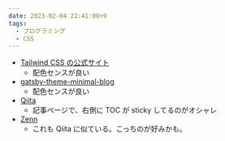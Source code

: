 ```yaml
---
date: 2023-02-04 22:41:00+9
tags:
  - プログラミング
  - CSS
---
```


- [Tailwind CSS の公式サイト](https://tailwindcss.com/)
  - 配色センスが良い
- [gatsby-theme-minimal-blog](https://minimal-blog.lekoarts.de/)
  - 配色センスが良い
- [Qiita](https://qiita.com/)
  - 記事ページで、右側に TOC が sticky してるのがオシャレ
- [Zenn](https://zenn.dev/)
  - これも Qiita に似ている。こっちのが好みかも。
